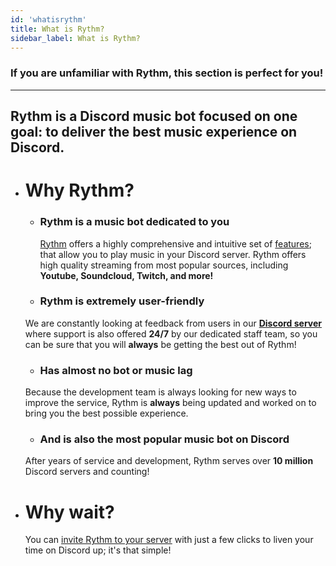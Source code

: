 ```yaml
---
id: 'whatisrythm'
title: What is Rythm?
sidebar_label: What is Rythm?
---
```

### If you are unfamiliar with Rythm, this section is perfect for you!
--- 
 ## Rythm is a Discord music bot focused on one goal: **to deliver the best music experience on Discord.**
   


 - # Why Rythm?
   - ### Rythm is a music bot dedicated to you
     [Rythm](https://rythmbot.co/) offers a highly comprehensive and intuitive set of [features](https://rythmbot.co/features#list); that allow you to play music in your Discord server. Rythm offers high quality streaming from most popular sources, including **Youtube, Soundcloud, Twitch, and more!**  
   - ### Rythm is extremely user-friendly
    We are constantly looking at feedback from users in our **[Discord server](https://rythmbot.co/support)** where support is also offered __**24/7**__ by our dedicated staff team, so you can be sure that you will **always** be getting the best out of Rythm!

   - ### Has almost no bot or music lag
    Because the development team is always looking for new ways to improve the service, Rythm is __**always**__ being updated and worked on to bring you the best possible experience.

   - ### And is also the most popular music bot on Discord
    After years of service and development, Rythm serves over __**10 million**__ Discord servers and counting!
    
 - # Why wait?
   You can [invite Rythm to your server](https://rythmbot.co/invite) with just a few clicks to liven your time on Discord up; it's that simple! 